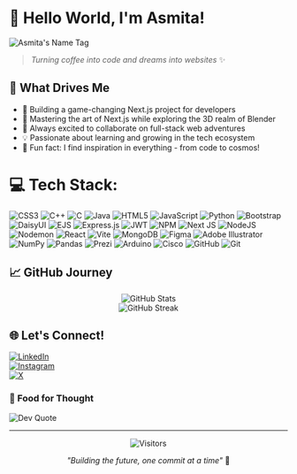 # 👋 Hello World, I'm Asmita!  
![Asmita's Name Tag](https://res.cloudinary.com/wanderbee/image/upload/v1735249835/Beige_Pink_Simple_Minimalist_Cute_Name_Tag_ihks4j.png)

> *Turning coffee into code and dreams into websites* ✨

## 🚀 What Drives Me
- 🔮 Building a game-changing Next.js project for developers
- 🌱 Mastering the art of Next.js while exploring the 3D realm of Blender
- 🤝 Always excited to collaborate on full-stack web adventures
- 💡 Passionate about learning and growing in the tech ecosystem
- 🎯 Fun fact: I find inspiration in everything - from code to cosmos!

# 💻 Tech Stack:
![CSS3](https://img.shields.io/badge/css3-%231572B6.svg?style=for-the-badge&logo=css3&logoColor=white) ![C++](https://img.shields.io/badge/c++-%2300599C.svg?style=for-the-badge&logo=c%2B%2B&logoColor=white) ![C](https://img.shields.io/badge/c-%2300599C.svg?style=for-the-badge&logo=c&logoColor=white) ![Java](https://img.shields.io/badge/java-%23ED8B00.svg?style=for-the-badge&logo=openjdk&logoColor=white) ![HTML5](https://img.shields.io/badge/html5-%23E34F26.svg?style=for-the-badge&logo=html5&logoColor=white) ![JavaScript](https://img.shields.io/badge/javascript-%23323330.svg?style=for-the-badge&logo=javascript&logoColor=%23F7DF1E) ![Python](https://img.shields.io/badge/python-3670A0?style=for-the-badge&logo=python&logoColor=ffdd54) ![Bootstrap](https://img.shields.io/badge/bootstrap-%238511FA.svg?style=for-the-badge&logo=bootstrap&logoColor=white) ![DaisyUI](https://img.shields.io/badge/daisyui-5A0EF8?style=for-the-badge&logo=daisyui&logoColor=white) ![EJS](https://img.shields.io/badge/ejs-%23B4CA65.svg?style=for-the-badge&logo=ejs&logoColor=black) ![Express.js](https://img.shields.io/badge/express.js-%23404d59.svg?style=for-the-badge&logo=express&logoColor=%2361DAFB) ![JWT](https://img.shields.io/badge/JWT-black?style=for-the-badge&logo=JSON%20web%20tokens) ![NPM](https://img.shields.io/badge/NPM-%23CB3837.svg?style=for-the-badge&logo=npm&logoColor=white) ![Next JS](https://img.shields.io/badge/Next-black?style=for-the-badge&logo=next.js&logoColor=white) ![NodeJS](https://img.shields.io/badge/node.js-6DA55F?style=for-the-badge&logo=node.js&logoColor=white) ![Nodemon](https://img.shields.io/badge/NODEMON-%23323330.svg?style=for-the-badge&logo=nodemon&logoColor=%BBDEAD) ![React](https://img.shields.io/badge/react-%2320232a.svg?style=for-the-badge&logo=react&logoColor=%2361DAFB) ![Vite](https://img.shields.io/badge/vite-%23646CFF.svg?style=for-the-badge&logo=vite&logoColor=white) ![MongoDB](https://img.shields.io/badge/MongoDB-%234ea94b.svg?style=for-the-badge&logo=mongodb&logoColor=white) ![Figma](https://img.shields.io/badge/figma-%23F24E1E.svg?style=for-the-badge&logo=figma&logoColor=white) ![Adobe Illustrator](https://img.shields.io/badge/adobe%20illustrator-%23FF9A00.svg?style=for-the-badge&logo=adobe%20illustrator&logoColor=white) ![NumPy](https://img.shields.io/badge/numpy-%23013243.svg?style=for-the-badge&logo=numpy&logoColor=white) ![Pandas](https://img.shields.io/badge/pandas-%23150458.svg?style=for-the-badge&logo=pandas&logoColor=white) ![Prezi](https://img.shields.io/badge/Prezi-%23000000.svg?style=for-the-badge&logo=Prezi&logoColor=white) ![Arduino](https://img.shields.io/badge/-Arduino-00979D?style=for-the-badge&logo=Arduino&logoColor=white) ![Cisco](https://img.shields.io/badge/cisco-%23049fd9.svg?style=for-the-badge&logo=cisco&logoColor=black) ![GitHub](https://img.shields.io/badge/github-%23121011.svg?style=for-the-badge&logo=github&logoColor=white) ![Git](https://img.shields.io/badge/git-%23F05033.svg?style=for-the-badge&logo=git&logoColor=white)
## 📈 GitHub Journey
<div align="center">

![GitHub Stats](https://github-readme-stats.vercel.app/api?username=daWanderbee&theme=tokyonight&hide_border=true&include_all_commits=true&count_private=false)  
![GitHub Streak](https://github-readme-streak-stats.herokuapp.com/?user=daWanderbee&theme=tokyonight&hide_border=true)

</div>

## 🌐 Let's Connect!  
[![LinkedIn](https://img.shields.io/badge/LinkedIn-%230077B5.svg?logo=linkedin&logoColor=white)](https://linkedin.com/in/asmitaofficial05)  
[![Instagram](https://img.shields.io/badge/Instagram-%23E4405F.svg?logo=Instagram&logoColor=white)](https://instagram.com/asmitaofficial)  
[![X](https://img.shields.io/badge/X-black.svg?logo=X&logoColor=white)](https://x.com/_asmitaofficial)

### 💭 Food for Thought  
![Dev Quote](https://quotes-github-readme.vercel.app/api?type=horizontal&theme=tokyonight)

---
<div align="center">

![Visitors](https://visitcount.itsvg.in/api?id=daWanderbee&icon=0&color=0)

*"Building the future, one commit at a time"* 🚀

</div>
